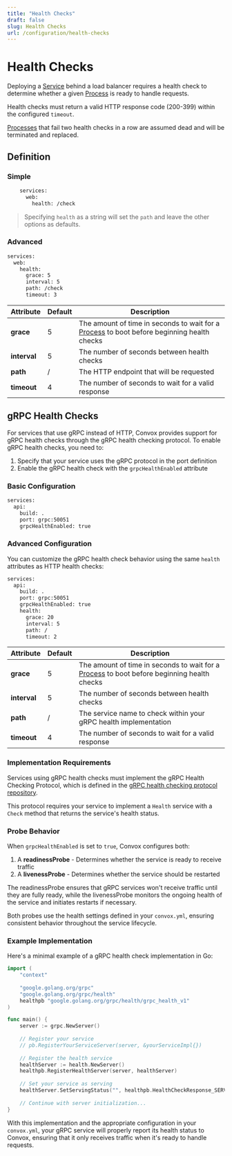 ```yaml
---
title: "Health Checks"
draft: false
slug: Health Checks
url: /configuration/health-checks
---
```

# Health Checks

Deploying a [Service](/reference/primitives/app/service) behind a load balancer requires a health
check to determine whether a given [Process](/reference/primitives/app/process) is ready to
handle requests.

Health checks must return a valid HTTP response code (200-399) within the configured `timeout`.

[Processes](/reference/primitives/app/process) that fail two health checks in a row are assumed
dead and will be terminated and replaced.

## Definition

### Simple
```html
    services:
      web:
        health: /check
```
> Specifying `health` as a string will set the `path` and leave the other options as defaults.

### Advanced

```html
services:
  web:
    health:
      grace: 5
      interval: 5
      path: /check
      timeout: 3
```

| Attribute  | Default | Description                                                                                                                          |
| ---------- | ------- | ------------------------------------------------------------------------------------------------------------------------------------ |
| **grace**    | 5       | The amount of time in seconds to wait for a [Process](/reference/primitives/app/process) to boot before beginning health checks |
| **interval** | 5       | The number of seconds between health checks                                                                                          |
| **path**     | /       | The HTTP endpoint that will be requested                                                                                             |
| **timeout**  | 4       | The number of seconds to wait for a valid response                                                                                   |

## gRPC Health Checks

For services that use gRPC instead of HTTP, Convox provides support for gRPC health checks through the gRPC health checking protocol. To enable gRPC health checks, you need to:

1. Specify that your service uses the gRPC protocol in the port definition
2. Enable the gRPC health check with the `grpcHealthEnabled` attribute

### Basic Configuration

```html
services:
  api:
    build: .
    port: grpc:50051
    grpcHealthEnabled: true
```

### Advanced Configuration

You can customize the gRPC health check behavior using the same `health` attributes as HTTP health checks:

```html
services:
  api:
    build: .
    port: grpc:50051
    grpcHealthEnabled: true
    health:
      grace: 20
      interval: 5
      path: /
      timeout: 2
```

| Attribute  | Default | Description                                                                                                                          |
| ---------- | ------- | ------------------------------------------------------------------------------------------------------------------------------------ |
| **grace**    | 5       | The amount of time in seconds to wait for a [Process](/reference/primitives/app/process) to boot before beginning health checks |
| **interval** | 5       | The number of seconds between health checks                                                                                          |
| **path**     | /       | The service name to check within your gRPC health implementation                                                                       |
| **timeout**  | 4       | The number of seconds to wait for a valid response                                                                                   |

### Implementation Requirements

Services using gRPC health checks must implement the gRPC Health Checking Protocol, which is defined in the [gRPC health checking protocol repository](https://github.com/grpc/grpc/blob/master/doc/health-checking.md).

This protocol requires your service to implement a `Health` service with a `Check` method that returns the service's health status.

### Probe Behavior

When `grpcHealthEnabled` is set to `true`, Convox configures both:

1. A **readinessProbe** - Determines whether the service is ready to receive traffic
2. A **livenessProbe** - Determines whether the service should be restarted

The readinessProbe ensures that gRPC services won't receive traffic until they are fully ready, while the livenessProbe monitors the ongoing health of the service and initiates restarts if necessary.

Both probes use the health settings defined in your `convox.yml`, ensuring consistent behavior throughout the service lifecycle.

### Example Implementation

Here's a minimal example of a gRPC health check implementation in Go:

```go
import (
	"context"
	
	"google.golang.org/grpc"
	"google.golang.org/grpc/health"
	healthpb "google.golang.org/grpc/health/grpc_health_v1"
)

func main() {
	server := grpc.NewServer()
	
	// Register your service
	// pb.RegisterYourServiceServer(server, &yourServiceImpl{})
	
	// Register the health service
	healthServer := health.NewServer()
	healthpb.RegisterHealthServer(server, healthServer)
	
	// Set your service as serving
	healthServer.SetServingStatus("", healthpb.HealthCheckResponse_SERVING)
	
	// Continue with server initialization...
}
```

With this implementation and the appropriate configuration in your `convox.yml`, your gRPC service will properly report its health status to Convox, ensuring that it only receives traffic when it's ready to handle requests.
